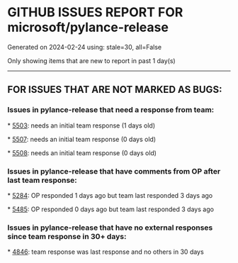 
# GITHUB ISSUES REPORT FOR microsoft/pylance-release


Generated on 2024-02-24 using: stale=30, all=False


Only showing items that are new to report in past 1 day(s)


---

## FOR ISSUES THAT ARE NOT MARKED AS BUGS:


### Issues in pylance-release that need a response from team:


\* [5503](https://github.com/microsoft/pylance-release/issues/5503 "Get All Workspace Symbols if search string is empty"): needs an initial team response (1 days old)

\* [5507](https://github.com/microsoft/pylance-release/issues/5507 "Pylance code completion is not effective for third-party libraries with poetry "): needs an initial team response (0 days old)

\* [5508](https://github.com/microsoft/pylance-release/issues/5508 "Custom partial type package breaks other imports"): needs an initial team response (0 days old)

### Issues in pylance-release that have comments from OP after last team response:


\* [5284](https://github.com/microsoft/pylance-release/issues/5284 "Python smart navigation/auto-completion don't work anymore with 1.85.1"): OP responded 1 days ago but team last responded 3 days ago

\* [5485](https://github.com/microsoft/pylance-release/issues/5485 "Import suggestions ignores imports made on package level"): OP responded 0 days ago but team last responded 3 days ago

### Issues in pylance-release that have no external responses since team response in 30+ days:


\* [4846](https://github.com/microsoft/pylance-release/issues/4846 "Symbol highlighting disappears when switching editors across VS Code multiroot workspace"): team response was last response and no others in 30 days
